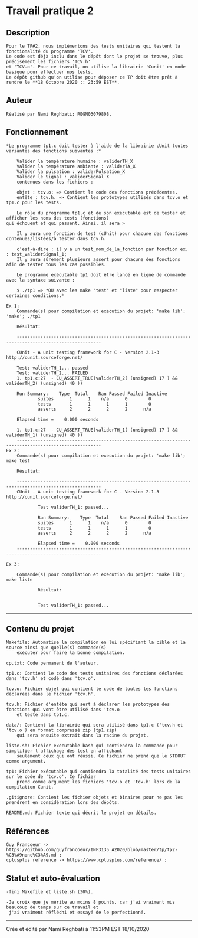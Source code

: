  # Travail pratique 2

   ## Description

	Pour le TP#2, nous implémentons des tests unitaires qui testent la fonctionalité du programme 'TCV'.
	Le code est déjà inclu dans le dépôt dont le projet se trouve, plus précisément les fichiers 'TCV.h'
 	et 'TCV.o'. Pour ce travail, on utilise la librairie 'Cunit' en mode basique pour effectuer nos tests.
	Le dépôt github qu'on utilise pour déposer ce TP doit être prêt à rendre le **18 Octobre 2020 :: 23:59 EST**.       
   ## Auteur

	Réalisé par Nami Reghbati; REGN03079808.

   ## Fonctionnement

	*Le programme tp1.c doit tester à l'aide de la librairie cUnit toutes variantes des fonctions suivantes :*

        Valider la température humaine : validerTH_X
        Valider la température ambiante : validerTA_X
        Valider la pulsation : validerPulsation_X
        Valider le Signal : validerSignal_X
        contenues dans les fichiers :

        objet : tcv.o; => Contient le code des fonctions précédentes.
        entête : tcv.h. => Contient les prototypes utilisés dans tcv.o et tp1.c pour les tests.

        Le rôle du programme tp1.c et de son exécutable est de tester et afficher les noms des tests (fonctions)
	qui échouent et qui passent. Ainsi, il sera >

        Il y aura une fonction de test (cUnit) pour chacune des fonctions contenues/listées/à tester dans tcv.h.

        c'est-à-dire : il y a un test_nom_de_la_fonction par fonction ex. : test_validerSignal_1;
        Il y aura sûrement plusieurs assert pour chacune des fonctions afin de tester tous les cas possibles.

        Le programme exécutable tp1 doit être lancé en ligne de commande avec la syntaxe suivante :

        $ ./tp1 => *OU avec les make "test" et "liste" pour respecter certaines conditions.*

	Ex 1:
		Commande(s) pour compilation et execution du projet: 'make lib'; 'make'; ./tp1 
		
		Résultat:

		------------------------------------------------------------------------------------------------------ 

		CUnit - A unit testing framework for C - Version 2.1-3 http://cunit.sourceforge.net/

		Test: validerTH_1... passed
		Test: validerTH_2... FAILED
		1. tp1.c:27  - CU_ASSERT_TRUE(validerTH_2( (unsigned) 17 ) && validerTH_2( (unsigned) 40 ))

   		Run Summary:    Type  Total    Ran Passed Failed Inactive
              	suites      1      1    n/a      0        0
               	tests       1      1      1      1        0
             	asserts     2      2      2      2      n/a

		Elapsed time =    0.000 seconds
		
		1. tp1.c:27  - CU_ASSERT_TRUE(validerTH_1( (unsigned) 17 ) && validerTH_1( (unsigned) 40 ))
		------------------------------------------------------------------------------------------------------
	Ex 2:
		Commande(s) pour compilation et execution du projet: 'make lib'; make test
		
		Résultat:

		------------------------------------------------------------------------------------------------------
		CUnit - A unit testing framework for C - Version 2.1-3 http://cunit.sourceforge.net/

                Test validerTH_1: passed...

                Run Summary:    Type  Total    Ran Passed Failed Inactive
                suites      1      1    n/a      0        0
                tests       1      1      1      1        0
                asserts     2      2      2      2      n/a

                Elapsed time =    0.000 seconds
		------------------------------------------------------------------------------------------------------

	Ex 3:

		Commande(s) pour compilation et execution du projet: 'make lib'; make liste

                Résultat:


                Test validerTH_1: passed...

---------------------------------------------------------------------------------------------------------------------

   ## Contenu du projet

   	Makefile: Automatise la compilation en lui spécifiant la cible et la source ainsi que quelle(s) commande(s)
		exécuter pour faire la bonne compilation.

	cp.txt: Code permanent de l'auteur.

	tp1.c: Contient le code des tests unitaires des fonctions déclarées dans 'tcv.h' et codé dans 'tcv.o'.

	tcv.o: Fichier objet qui contient le code de toutes les fonctions déclarées dans le fichier 'tcv.h'.

	tcv.h: Fichier d'entête qui sert à déclarer les prototypes des fonctions qui vont être utilisé dans 'tcv.o
		et testé dans tp1.c.

	data/: Contient la librairie qui sera utilisé dans tp1.c ('tcv.h et 'tcv.o ) en format compressé zip (tp1.zip)
		qui sera ensuite extrait dans la racine du projet.

	liste.sh: Fichier executable bash qui contiendra la commande pour simplifier l'affichage des test en affichant
		seulement ceux qui ont réussi. Ce fichier ne prend que le STDOUT comme argument.
	
	tp1: Fichier exécutable qui contiendra la totalité des tests unitaires sur le code de 'tcv.o'. Ce fichier
		prend comme argument les fichiers 'tcv.o et 'tcv.h' lors de la compilation Cunit.

	.gitignore: Contient les fichier objets et binaires pour ne pas les prendrent en considération lors des dépôts.  

	README.md: Fichier texte qui décrit le projet en détails.

   ## Références

	Guy Francoeur -> https://github.com/guyfrancoeur/INF3135_A2020/blob/master/tp/tp2-%C3%A9nonc%C3%A9.md ;
	cplusplus reference -> https://www.cplusplus.com/reference/ ;


   ## Statut et auto-évaluation

	-fini Makefile et liste.sh (30%).

   	-Je croix que je mérite au moins 8 points, car j'ai vraiment mis beaucoup de temps sur ce travail et
	 j'ai vraiment réfléchi et essayé de le perfectionné.

----------------------------------------------------------------------------------------------------------------------------------------------------
Crée et édité par Nami Reghbati à 11:53PM EST 18/10/2020
